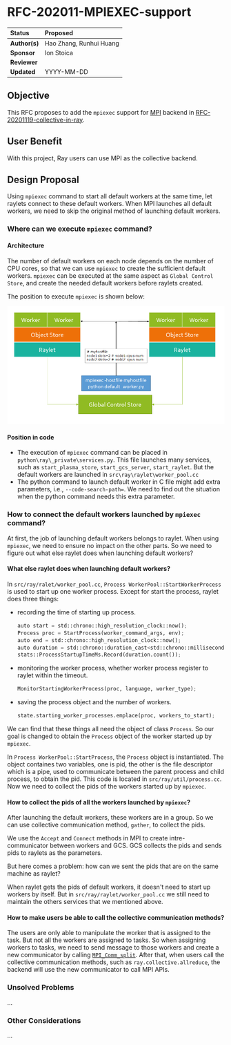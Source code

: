 # RFC-202011-MPIEXEC-support

| Status        | Proposed      |
:-------------- |:---------------------------------------------------- |
| **Author(s)** | Hao Zhang, Runhui Huang |
| **Sponsor**   | Ion Stoica                 |
| **Reviewer**  | |
| **Updated**   | YYYY-MM-DD                                           |


## Objective

This RFC proposes to add the `mpiexec` support for [MPI](https://github.com/mpi4py/mpi4py) backend in [RFC-20201119-collective-in-ray](https://github.com/ray-project/RFC/blob/main/rfc-20201119-collective-in-ray/20201119-collective-in-ray.md).


## User Benefit

With this project, Ray users can use MPI as the collective backend.

## Design Proposal

Using `mpiexec` command to start all default workers at the same time, let raylets connect to these default workers. When MPI launches all default workers, we need to skip the original method of launching default workers.

### Where can we execute `mpiexec` command?

#### Architecture

The number of default workers on each node depends on the number of CPU cores, so that we can use `mpiexec` to create the sufficient default workers. `mpiexec` can be executed at the same aspect as `Global Control Store`, and create the needed default workers before raylets created.

The position to execute `mpiexec` is shown below:

<p align="center"><img src="arch.jpg" width=600 /></p>

#### Position in code

- The execution of `mpiexec` command can be placed in `python\ray\_private\services.py`. This file launches many services, such as `start_plasma_store`, `start_gcs_server`, `start_raylet`. But the default workers are launched in `src\ray\raylet\worker_pool.cc`
- The python command to launch default worker in C file might add extra parameters, i.e., `--code-search-path=`. We need to find out the situation when the python command needs this extra parameter.

### How to connect the default workers launched by `mpiexec` command?

At first, the job of launching default workers belongs to raylet. When using `mpiexec`, we need to ensure no impact on the other parts. So we need to figure out what else raylet does when launching default workers?

#### What else raylet does when launching default workers?
In `src/ray/ralet/worker_pool.cc`, `Process WorkerPool::StartWorkerProcess` is used to start up one worker process. Except for start the process, raylet does three things:
- recording the time of starting up process.
    ```python
    auto start = std::chrono::high_resolution_clock::now();
    Process proc = StartProcess(worker_command_args, env);
    auto end = std::chrono::high_resolution_clock::now();
    auto duration = std::chrono::duration_cast<std::chrono::milliseconds>(end - start);
    stats::ProcessStartupTimeMs.Record(duration.count());
    ```
- monitoring the worker process, whether worker process register to raylet within the timeout.
    ```python
    MonitorStartingWorkerProcess(proc, language, worker_type);
    ```
- saving the process object and the number of workers.
    ```python
    state.starting_worker_processes.emplace(proc, workers_to_start);
    ```
We can find that these things all need the object of class `Process`. So our goal is changed to obtain the `Process` object of the worker started up by `mpiexec`.

In `Process WorkerPool::StartProcess`, the `Process` object is instantiated. The object containes two variables, one is pid, the other is the file descriptor which is a pipe, used to communicate between the parent process and child process, to obtain the pid. This code is located in `src/ray/util/process.cc`. Now we need to collect the pids of the workers started up by `mpiexec`.

#### How to collect the pids of all the workers launched by `mpiexec`?

After launching the default workers, these workers are in a group. So we can use collective communication method, `gather`, to collect the pids.

We use the `Accept` and `Connect` methods in MPI to create intre-communicator between workers and GCS. GCS collects the pids and sends pids to raylets as the parameters.

But here comes a problem: how can we sent the pids that are on the same machine as raylet?

When raylet gets the pids of default workers, it doesn't need to start up workers by itself. But in `src/ray/raylet/worker_pool.cc` we still need to maintain the others services that we mentioned above.

#### How to make users be able to call the collective communication methods?

The users are only able to manipulate the worker that is assigned to the task. But not all the workers are assigned to tasks. So when assigning workers to tasks, we need to send message to those workers and create a new communicator by calling [`MPI_Comm_split`](https://www.open-mpi.org/doc/v3.0/man3/MPI_Comm_split.3.php). After that, when users call the collective communication methods, such as `ray.collective.allreduce`, the backend will use the new communicator to call MPI APIs.


### Unsolved Problems

...

### Other Considerations

...

